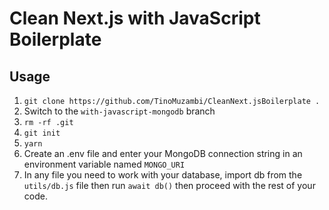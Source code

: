 # Clean Next.js with JavaScript Boilerplate

## Usage

1. `git clone https://github.com/TinoMuzambi/CleanNext.jsBoilerplate .`
2. Switch to the `with-javascript-mongodb` branch
3. `rm -rf .git`
4. `git init`
5. `yarn`
6. Create an .env file and enter your MongoDB connection string in an environment variable named `MONGO_URI`
7. In any file you need to work with your database, import db from the `utils/db.js` file then run `await db()` then proceed with the rest of your code.
